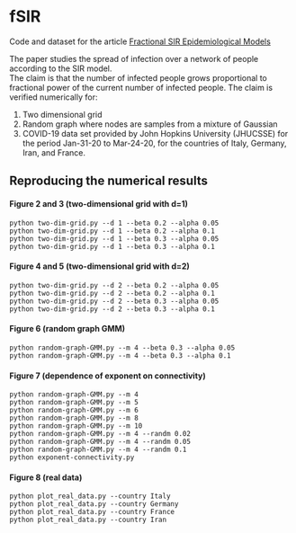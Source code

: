 # fSIR

Code and dataset for the article [Fractional SIR Epidemiological Models](https://www.medrxiv.org/content/10.1101/2020.04.28.20083865v2)

The paper studies the spread of infection over a network of people according to the SIR model.  
The claim is that the number of infected people grows proportional to fractional power of the current number of infected people. The claim is verified numerically for: 
1. Two dimensional grid
2. Random graph where nodes are samples from a mixture of Gaussian
3. COVID-19 data set provided by John Hopkins University (JHUCSSE) for the period Jan-31-20 to Mar-24-20, for the countries of Italy, Germany, Iran, and France.

## Reproducing the numerical results

#### Figure 2 and 3 (two-dimensional grid with d=1)
```
python two-dim-grid.py --d 1 --beta 0.2 --alpha 0.05 
python two-dim-grid.py --d 1 --beta 0.2 --alpha 0.1 
python two-dim-grid.py --d 1 --beta 0.3 --alpha 0.05 
python two-dim-grid.py --d 1 --beta 0.3 --alpha 0.1 
```

#### Figure 4 and 5 (two-dimensional grid with d=2)
```
python two-dim-grid.py --d 2 --beta 0.2 --alpha 0.05 
python two-dim-grid.py --d 2 --beta 0.2 --alpha 0.1 
python two-dim-grid.py --d 2 --beta 0.3 --alpha 0.05 
python two-dim-grid.py --d 2 --beta 0.3 --alpha 0.1 
```

#### Figure 6 (random graph GMM)
```
python random-graph-GMM.py --m 4 --beta 0.3 --alpha 0.05 
python random-graph-GMM.py --m 4 --beta 0.3 --alpha 0.1
```

#### Figure 7 (dependence of exponent on connectivity)
```
python random-graph-GMM.py --m 4 
python random-graph-GMM.py --m 5
python random-graph-GMM.py --m 6
python random-graph-GMM.py --m 8
python random-graph-GMM.py --m 10
python random-graph-GMM.py --m 4 --randm 0.02
python random-graph-GMM.py --m 4 --randm 0.05
python random-graph-GMM.py --m 4 --randm 0.1
python exponent-connectivity.py 
```

#### Figure 8 (real data)
```
python plot_real_data.py --country Italy
python plot_real_data.py --country Germany
python plot_real_data.py --country France
python plot_real_data.py --country Iran
```
